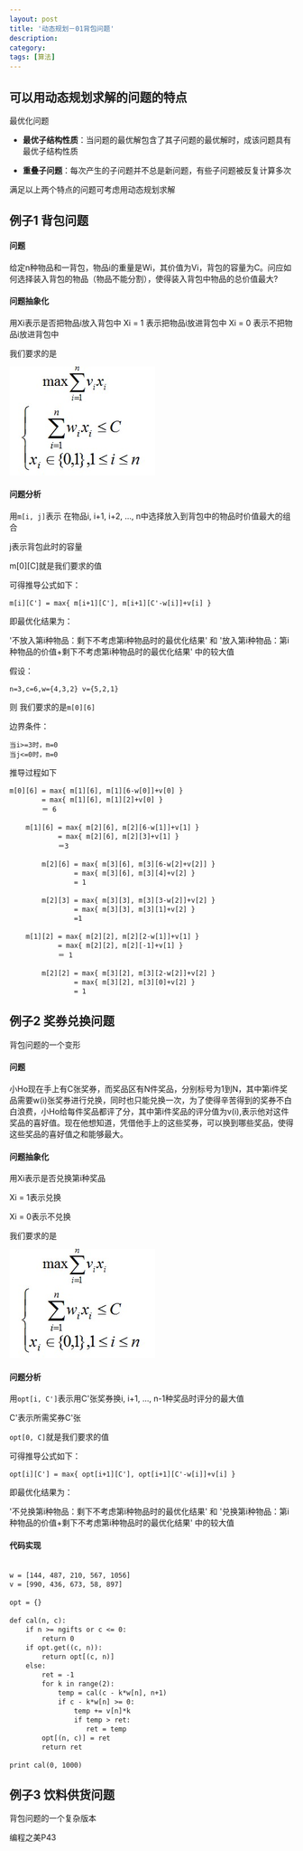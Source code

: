 ```yaml
---
layout: post
title: '动态规划－01背包问题'
description:
category:
tags: [算法]
---
```


## 可以用动态规划求解的问题的特点

最优化问题

* **最优子结构性质**：当问题的最优解包含了其子问题的最优解时，成该问题具有最优子结构性质

* **重叠子问题**：每次产生的子问题并不总是新问题，有些子问题被反复计算多次

满足以上两个特点的问题可考虑用动态规划求解

## 例子1  背包问题

#### 问题

给定n种物品和一背包，物品i的重量是Wi，其价值为Vi，背包的容量为C。问应如何选择装入背包的物品（物品不能分割），使得装入背包中物品的总价值最大?

#### 问题抽象化

用Xi表示是否把物品i放入背包中
Xi = 1 表示把物品i放进背包中
Xi = 0 表示不把物品i放进背包中

我们要求的是

![image](/img/in-post/01bag1.jpg)

#### 问题分析

用```m[i, j]```表示 在物品i, i+1, i+2, ..., n中选择放入到背包中的物品时价值最大的组合

j表示背包此时的容量

m[0][C]就是我们要求的值


可得推导公式如下：


```
m[i][C'] = max{ m[i+1][C'], m[i+1][C'-w[i]]+v[i] }
```

即最优化结果为：

'不放入第i种物品：剩下不考虑第i种物品时的最优化结果' 和 '放入第i种物品：第i种物品的价值+剩下不考虑第i种物品时的最优化结果' 中的较大值

假设：

```
n=3,c=6,w={4,3,2} v={5,2,1}
```

则 我们要求的是```m[0][6]```

边界条件：

```
当i>=3时，m=0
当j<=0时，m=0
```

推导过程如下

```
m[0][6] = max{ m[1][6], m[1][6-w[0]]+v[0] }
	    = max{ m[1][6], m[1][2]+v[0] }
	    ＝ 6
	    
	m[1][6] = max{ m[2][6], m[2][6-w[1]]+v[1] }
			= max{ m[2][6], m[2][3]+v[1] }	
			＝3		
		
		m[2][6] = max{ m[3][6], m[3][6-w[2]+v[2]] }
	         	= max{ m[3][6], m[3][4]+v[2] }
        		= 1
        
		m[2][3] = max{ m[3][3], m[3][3-w[2]]+v[2] }
				= max{ m[3][3], m[3][1]+v[2] }
				=1
        
	m[1][2] = max{ m[2][2], m[2][2-w[1]]+v[1] }
        	= max{ m[2][2], m[2][-1]+v[1] }
        	＝ 1
        
		m[2][2] = max{ m[3][2], m[3][2-w[2]]+v[2] }
        		= max{ m[3][2], m[3][0]+v[2] }
        		= 1

```



## 例子2  奖券兑换问题

背包问题的一个变形

#### 问题

小Ho现在手上有C张奖券，而奖品区有N件奖品，分别标号为1到N，其中第i件奖品需要w(i)张奖券进行兑换，同时也只能兑换一次，为了使得辛苦得到的奖券不白白浪费，小Ho给每件奖品都评了分，其中第i件奖品的评分值为v(i),表示他对这件奖品的喜好值。现在他想知道，凭借他手上的这些奖券，可以换到哪些奖品，使得这些奖品的喜好值之和能够最大。

#### 问题抽象化

用Xi表示是否兑换第i种奖品

Xi = 1表示兑换

Xi = 0表示不兑换

我们要求的是

![image](/img/in-post/01bag1.jpg)

#### 问题分析

用```opt[i, C']```表示用C'张奖券换i, i+1, ..., n-1种奖品时评分的最大值

C'表示所需奖券C'张


```opt[0, C]```就是我们要求的值


可得推导公式如下：

```
opt[i][C'] = max{ opt[i+1][C'], opt[i+1][C'-w[i]]+v[i] }
```

即最优化结果为：

'不兑换第i种物品：剩下不考虑第i种物品时的最优化结果' 和 '兑换第i种物品：第i种物品的价值+剩下不考虑第i种物品时的最优化结果' 中的较大值

#### 代码实现

```

w = [144, 487, 210, 567, 1056]
v = [990, 436, 673, 58, 897]

opt = {}

def cal(n, c):
    if n >= ngifts or c <= 0:
        return 0
    if opt.get((c, n)):
        return opt[(c, n)]
    else:
        ret = -1
        for k in range(2):
            temp = cal(c - k*w[n], n+1)
            if c - k*w[n] >= 0:
                temp += v[n]*k
                if temp > ret:
                   ret = temp
        opt[(n, c)] = ret
        return ret

print cal(0, 1000)
```

## 例子3  饮料供货问题

背包问题的一个复杂版本

编程之美P43



	